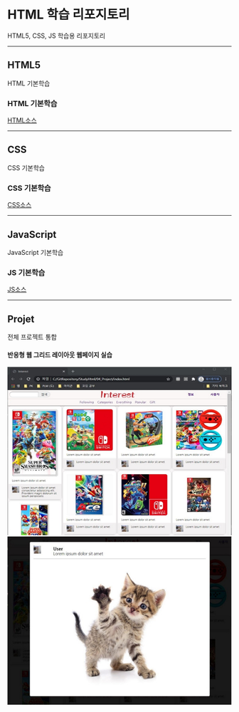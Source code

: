 # HTML 학습 리포지토리
HTML5, CSS, JS 학습용 리포지토리

-------------------------------------

## HTML5
HTML 기본학습

### HTML 기본학습
[HTML소스](https://github.com/kg4543/StudyHtml/tree/main/01_HTML)

-------------------------------------

## CSS
CSS 기본학습

### CSS 기본학습
[CSS소스](https://github.com/kg4543/StudyHtml/tree/main/02_CSS)

-------------------------------------

## JavaScript
JavaScript 기본학습


### JS 기본학습
[JS소스](https://github.com/kg4543/StudyHtml/tree/main/03_JavaScript)

-------------------------------------

## Projet
전체 프로젝트 통합

#### 반응형 웹 그리드 레이아웃 웹페이지 실습 
![결과1](/rf_images/Result_01.jpg "전체레이아웃")
![결과2](/rf_images/Result_02.jpg "팝업레이아웃")
